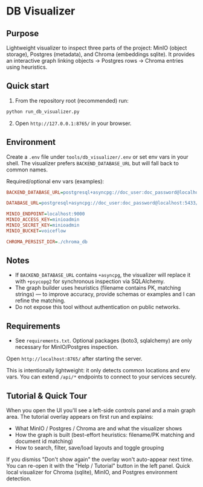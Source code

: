 DB Visualizer
=============

Purpose
-------

Lightweight visualizer to inspect three parts of the project: MinIO (object storage), Postgres (metadata), and Chroma (embeddings sqlite). It provides an interactive graph linking objects -> Postgres rows -> Chroma entries using heuristics.

Quick start
-----------

1. From the repository root (recommended) run:

```cmd
python run_db_visualizer.py
```

2. Open `http://127.0.0.1:8765/` in your browser.

Environment
-----------

Create a `.env` file under `tools/db_visualizer/.env` or set env vars in your shell. The visualizer prefers `BACKEND_DATABASE_URL` but will fall back to common names.

Required/optional env vars (examples):

```ini
BACKEND_DATABASE_URL=postgresql+asyncpg://doc_user:doc_password@localhost:5433/documents_db

DATABASE_URL=postgresql+asyncpg://doc_user:doc_password@localhost:5433/documents_db

MINIO_ENDPOINT=localhost:9000
MINIO_ACCESS_KEY=minioadmin
MINIO_SECRET_KEY=minioadmin
MINIO_BUCKET=voiceflow

CHROMA_PERSIST_DIR=./chroma_db
```

Notes
-----

- If `BACKEND_DATABASE_URL` contains `+asyncpg`, the visualizer will replace it with `+psycopg2` for synchronous inspection via SQLAlchemy.
- The graph builder uses heuristics (filename contains PK, matching strings) — to improve accuracy, provide schemas or examples and I can refine the matching.
- Do not expose this tool without authentication on public networks.

Requirements
------------

- See `requirements.txt`. Optional packages (boto3, sqlalchemy) are only necessary for MinIO/Postgres inspection.

Open `http://localhost:8765/` after starting the server.

This is intentionally lightweight: it only detects common locations and env vars. You can extend `/api/*` endpoints to connect to your services securely.

Tutorial & Quick Tour
---------------------

When you open the UI you'll see a left-side controls panel and a main graph area. The tutorial overlay appears on first run and explains:

- What MinIO / Postgres / Chroma are and what the visualizer shows
- How the graph is built (best-effort heuristics: filename/PK matching and document id matching)
- How to search, filter, save/load layouts and toggle grouping

If you dismiss "Don't show again" the overlay won't auto-appear next time. You can re-open it with the "Help / Tutorial" button in the left panel.
Quick local visualizer for Chroma (sqlite), MinIO, and Postgres environment detection.
